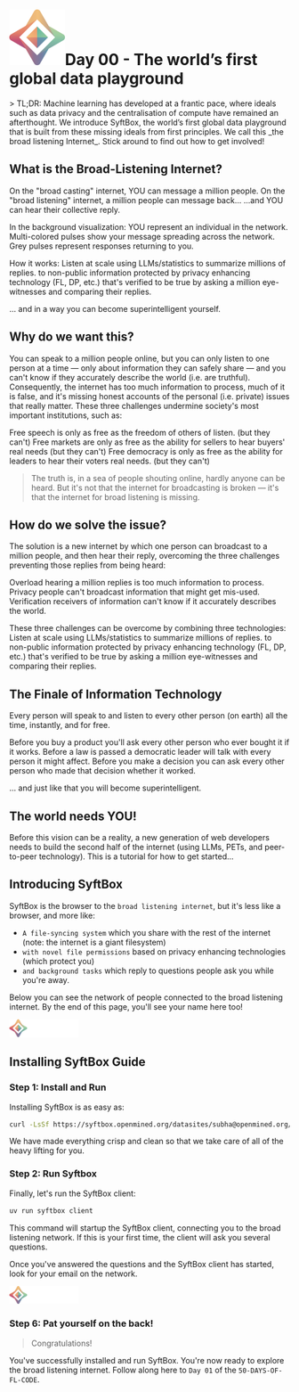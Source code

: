<h1><img src="./../assets/OpenMined-Icon.png" height="100">Day 00 - The world’s first global data playground</h1>
> TL;DR: Machine learning has developed at a frantic pace, where ideals such as data privacy and the centralisation of compute have remained an afterthought. We introduce SyftBox, the world’s first global data playground that is built from these missing ideals from first principles. We call this _the broad listening Internet_. Stick around to find out how to get involved!


## What is the Broad-Listening Internet? 
On the "broad casting" internet, YOU can message a million people.
On the "broad listening" internet, a million people can message back...
...and YOU can hear their collective reply.

In the background visualization:
YOU represent an individual in the network.
Multi-colored pulses show your message spreading across the network.
Grey pulses represent responses returning to you.

How it works:
Listen at scale using LLMs/statistics to summarize millions of replies.
to non-public information protected by privacy enhancing technology (FL, DP, etc.)
that's verified to be true by asking a million eye-witnesses and comparing their replies.

... and in a way you can become superintelligent yourself.

## Why do we want this? 

You can speak to a million people online, but you can only listen to one person at a time — only about information they can safely share — and you can't know if they accurately describe the world (i.e. are truthful). Consequently, the internet has too much information to process, much of it is false, and it's missing honest accounts of the personal (i.e. private) issues that really matter. These three challenges undermine society's most important institutions, such as:

Free speech is only as free as the freedom of others of listen. (but they can't)
Free markets are only as free as the ability for sellers to hear buyers' real needs (but they can't)
Free democracy is only as free as the ability for leaders to hear their voters real needs. (but they can't)

> The truth is, in a sea of people shouting online, hardly anyone can be heard. But it's not that the internet for broadcasting is broken — it's that the internet for broad listening is missing.

## How do we solve the issue?
The solution is a new internet by which one person can broadcast to a million people, and then hear their reply, overcoming the three challenges preventing those replies from being heard:

Overload hearing a million replies is too much information to process.
Privacy people can't broadcast information that might get mis-used.
Verification receivers of information can't know if it accurately describes the world.

These three challenges can be overcome by combining three technologies:
Listen at scale using LLMs/statistics to summarize millions of replies.
to non-public information protected by privacy enhancing technology (FL, DP, etc.)
that's verified to be true by asking a million eye-witnesses and comparing their replies.

## The Finale of Information Technology
Every person will speak to and listen to every other person (on earth) all the time, instantly, and for free.

Before you buy a product you'll ask every other person who ever bought it if it works.
Before a law is passed a democratic leader will talk with every person it might affect.
Before you make a decision you can ask every other person who made that decision whether it worked.

... and just like that you will become superintelligent.

## The world needs YOU!
Before this vision can be a reality, a new generation of web developers needs to build the second half of the internet (using LLMs, PETs, and peer-to-peer technology). This is a tutorial for how to get started...

## Introducing SyftBox

SyftBox is the browser to the `broad listening internet`, but it's less like a browser, and more like:

- `A file-syncing system` which you share with the rest of the internet (note: the internet is a giant filesystem) 
- `with novel file permissions` based on privacy enhancing technologies (which protect you) 
- `and background tasks` which reply to questions people ask you while you're away.

Below you can see the network of people connected to the broad listening internet. By the end of this page, you'll see your name here too!

[<img src="./../assets/OpenMined-Logo-Light.png" alt="Get it on SERVICE" height="32" />](https://syftbox.openmined.org/datasites/andrew@openmined.org/stats.html)

## Installing SyftBox Guide
### Step 1: Install and Run
Installing SyftBox is as easy as:
```bash
curl -LsSf https://syftbox.openmined.org/datasites/subha@openmined.org/install.sh | sh
```
We have made everything crisp and clean so that we take care of all of the heavy lifting for you.
### Step 2: Run Syftbox
Finally, let's run the SyftBox client:
```bash
uv run syftbox client
```
This command will startup the SyftBox client, connecting you to the broad listening network. If this is your first time, the client will ask you several questions.

Once you've answered the questions and the SyftBox client has started, look for your email on the network.

[<img src="./../assets/OpenMined-Logo-Light.png" alt="Get it on SERVICE" height="32" />](https://syftbox.openmined.org/datasites/andrew@openmined.org/stats.html)

### Step 6: Pat yourself on the back!
> Congratulations!

You've successfully installed and run SyftBox. You're now ready to explore the broad listening internet. Follow along here to `Day 01` of the `50-DAYS-OF-FL-CODE`.
<style>
/* Enable smooth scrolling */
@media screen and (prefers-reduced-motion: no-preference) {
  html {
    scroll-behavior: smooth;
  }
}
